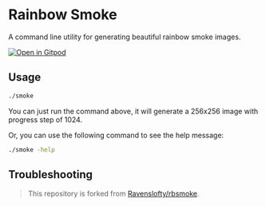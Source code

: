 # Rainbow Smoke

A command line utility for generating beautiful rainbow smoke images.

[![Open in Gitpod][gitpod-svg]][gitpod-link]

## Usage

```sh
./smoke
```

You can just run the command above, it will generate a 256x256 image with progress step of 1024.

Or, you can use the following command to see the help message:

```sh
./smoke -help
```

## Troubleshooting

> This repository is forked from [Ravenslofty/rbsmoke](https://github.com/Ravenslofty/rbsmoke).

[gitpod-svg]: https://gitpod.io/button/open-in-gitpod.svg
[gitpod-link]: https://gitpod.io/#https://github.com/JacobLinCool/rainbow-smoke
